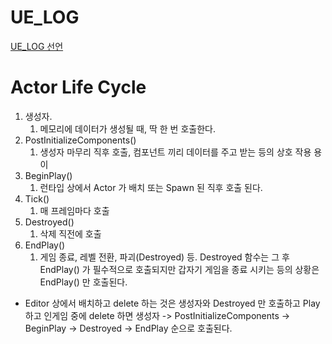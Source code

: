 
# UE_LOG

[UE_LOG 선언](/Unreal/Macro)

# Actor Life Cycle

1. 생성자.
	1. 메모리에 데이터가 생성될 때, 딱 한 번 호출한다.
2. PostInitializeComponents()
	1. 생성자 마무리 직후 호출, 컴포넌트 끼리 데이터를 주고 받는 등의 상호 작용 용이
3. BeginPlay() 
	1. 런타입 상에서 Actor 가 배치 또는 Spawn 된 직후 호출 된다.
4. Tick()
	1. 매 프레임마다 호출
5. Destroyed()
	1. 삭제 직전에 호출
6. EndPlay()
	1. 게임 종료, 레벨 전환, 파괴(Destroyed) 등. Destroyed 함수는 그 후 EndPlay() 가 필수적으로 호출되지만 갑자기 게임을 종료 시키는 등의 상황은 EndPlay() 만 호출된다.

- Editor 상에서 배치하고 delete 하는 것은 생성자와 Destroyed 만 호출하고 Play 하고 인게임 중에 delete 하면 생성자 -> PostInitializeComponents -> BeginPlay -> Destroyed -> EndPlay 순으로 호출된다.

